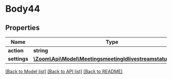 # Body44

## Properties
Name | Type | Description | Notes
------------ | ------------- | ------------- | -------------
**action** | **string** | Action. | [optional] 
**settings** | [**\Zoom\Api\Model\MeetingsmeetingIdlivestreamstatusSettings**](MeetingsmeetingIdlivestreamstatusSettings.md) |  | [optional] 

[[Back to Model list]](../README.md#documentation-for-models) [[Back to API list]](../README.md#documentation-for-api-endpoints) [[Back to README]](../README.md)


